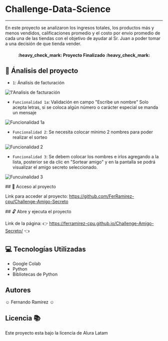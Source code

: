 # Challenge-Data-Science
***
En este proyecto se analizaron los ingresos totales, los productos más y menos vendidos, calificaciones promedio y el costo por envio promedio de cada una de las tiendas con el objetivo de ayudar al Sr. Juan a poder tomar a una decisión de que tienda vender.
<h4 align="center">
:heavy_check_mark: Proyecto Finalizado :heavy_check_mark:
</h4>

## :wrench: Ánalisis del proyecto
- `1`: Ánalisis de facturación

![1'Analisis de facturación](https://github.com/user-attachments/assets/bba062b9-2771-4b2d-93b4-d0338681cf5f)

- `Funcionalidad 1a`: Validación en campo "Escribe un nombre" Solo acepta letras, si se coloca algún número o carácter especial se manda un mensaje
  
![Funcionalidad 1a](https://github.com/user-attachments/assets/d4faebc5-c0f2-4f5a-b5b6-0c939af8099a)

  
- `Funcionalidad 2`: Se necesita colocar minimo 2 nombres para poder realizar el sorteo

![Funcionalidad 2](https://github.com/user-attachments/assets/b0005be2-4b19-4d17-9220-8a46215beef6)

  
- `Funcionalidad 3`: Se debem colocar los nombres e irlos agregando a la lista, posterior se da clic en "Sortear amigo" y en la pantalla se podrá visualizar el amigo secreto seleccionado.

![Funcuinalidad 3](https://github.com/user-attachments/assets/b3f3e775-db53-4b9b-9185-b8aac384e669)


\## :open_file_folder: Acceso al proyecto

Link para acceder al proyecto: https://github.com/FerRamirez-cpu/Challenge-Amigo-Secreto

\## :unlock: Abre y ejecuta el proyecto

Link de la página: :point_right: https://ferramirez-cpu.github.io/Challenge-Amigo-Secreto/ :point_left:

## :computer: Tecnologías Utilizadas
- Google Colab
- Python
- Bibliotecas de Python

## Autores
:relaxed: Fernando Ramirez :relaxed:

## Licencia :books:
Este proyecto esta bajo la licencia de  Alura Latam

